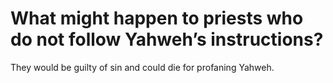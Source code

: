 # What might happen to priests who do not follow Yahweh’s instructions?

They would be guilty of sin and could die for profaning Yahweh.
